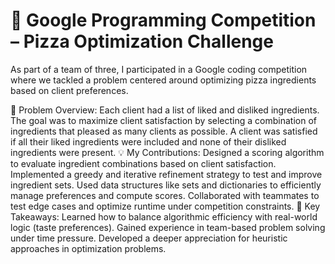 # 🍕 Google Programming Competition – Pizza Optimization Challenge
As part of a team of three, I participated in a Google coding competition where we tackled a problem centered around optimizing pizza ingredients based on client preferences.

🧠 Problem Overview:
Each client had a list of liked and disliked ingredients.
The goal was to maximize client satisfaction by selecting a combination of ingredients that pleased as many clients as possible.
A client was satisfied if all their liked ingredients were included and none of their disliked ingredients were present.
💡 My Contributions:
Designed a scoring algorithm to evaluate ingredient combinations based on client satisfaction.
Implemented a greedy and iterative refinement strategy to test and improve ingredient sets.
Used data structures like sets and dictionaries to efficiently manage preferences and compute scores.
Collaborated with teammates to test edge cases and optimize runtime under competition constraints.
🚀 Key Takeaways:
Learned how to balance algorithmic efficiency with real-world logic (taste preferences).
Gained experience in team-based problem solving under time pressure.
Developed a deeper appreciation for heuristic approaches in optimization problems.

